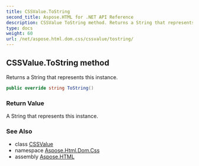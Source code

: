 ```yaml
---
title: CSSValue.ToString
second_title: Aspose.HTML for .NET API Reference
description: CSSValue ToString method. Returns a String that represents this instance
type: docs
weight: 60
url: /net/aspose.html.dom.css/cssvalue/tostring/
---
```

## CSSValue.ToString method

Returns a String that represents this instance.

```csharp
public override string ToString()
```

### Return Value

A String that represents this instance.

### See Also

* class [CSSValue](../)
* namespace [Aspose.Html.Dom.Css](../../../aspose.html.dom.css/)
* assembly [Aspose.HTML](../../../)

